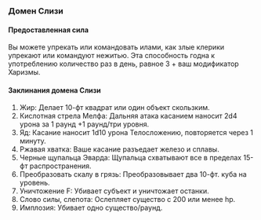 ### Домен Слизи
#### Предоставленная сила
Вы можете упрекать или командовать илами, как злые клерики упрекают или командуют нежитью.
Эта способность годна к употреблению количество раз в день, равное 3 + ваш модификатор Харизмы.
#### Заклинания домена Слизи
1. Жир: Делает 10-фт квадрат или один объект скользким.
2. Кислотная стрела Мелфа: Дальняя атака касанием наносит 2d4 урона за 1 раунд +1 раунд/три уровня.
3. Яд: Касание наносит 1d10 урона Телосложению, повторяется через 1 минуту.
4. Ржавая хватка: Ваше касание разъедает железо и сплавы.
5. Черные щупальца Эварда: Щупальца схватывают все в пределах 15-фт распространения.
6. Преобразовать скалу в грязь: Преобразовывает два 10-фт. куба на уровень.
7. Уничтожение F: Убивает субъект и уничтожает останки.
8. Слово силы, слепота: Ослепляет существо с 200 или менее hp.
9. Имплозия: Убивает одно существо/раунд.